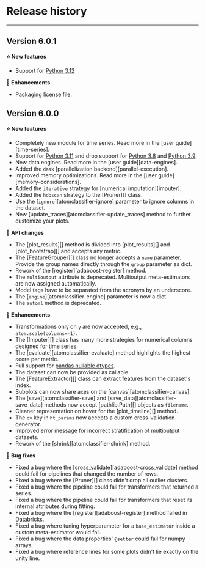 # Release history
-----------------

<a name="v601"></a>
## Version 6.0.1

**:star: New features**

* Support for [Python 3.12](https://www.python.org/downloads/release/python-3120/)

**:rocket: Enhancements**

* Packaging license file.


<a name="v600"></a>
## Version 6.0.0

**:star: New features**

* Completely new module for time series. Read more in the [user guide][time-series].
* Support for [Python 3.11](https://www.python.org/downloads/release/python-3110/) and drop support for [Python 3.8](https://www.python.org/downloads/release/python-380/)
  and [Python 3.9](ttps://www.python.org/downloads/release/python-390/).
* New data engines. Read more in the [user guide][data-engines].
* Added the `dask` [parallelization backend][parallel-execution].
* Improved memory optimizations. Read more in the [user guide][memory-considerations].
* Added the `iterative` strategy for [numerical imputation][imputer].
* Added the `hdbscan` strategy to the [Pruner][] class.
* Use the [`ignore`][atomclassifier-ignore] parameter to ignore columns in the dataset.
* New [update_traces][atomclassifier-update_traces] method to further customize your plots.

**:pencil: API changes**

* The [plot_results][] method is divided into [plot_results][] and [plot_bootstrap][]
  and accepts any metric.
* The [FeatureGrouper][] class no longer accepts a `name` parameter. Provide
  the group names directly through the `group` parameter as dict.
* Rework of the [register][adaboost-register] method.
* The `multioutput` attribute is deprecated. Multioutput meta-estimators are
  now assigned automatically.
* Model tags have to be separated from the acronym by an underscore.
* The [`engine`][atomclassifier-engine] parameter is now a dict.
* The `automl` method is deprecated.

**:rocket: Enhancements**

* Transformations only on `y` are now accepted, e.g., `atom.scale(columns=-1)`.
* The [Imputer][] class has many more strategies for numerical columns designed
  for time series.
* The [evaluate][atomclassifier-evaluate] method highlights the highest score
  per metric.
* Full support for [pandas nullable dtypes](https://pandas.pydata.org/docs/user_guide/integer_na.html).
* The dataset can now be provided as callable.
* The [FeatureExtractor][] class can extract features from the dataset's index.
* Subplots can now share axes on the [canvas][atomclassifier-canvas].
* The [save][atomclassifier-save] and [save_data][atomclassifier-save_data]
  methods now accept [pathlib.Path][] objects as `filename`.
* Cleaner representation on hover for the [plot_timeline][] method.
* The `cv` key in `ht_params` now accepts a custom cross-validation generator.
* Improved error message for incorrect stratification of multioutput datasets.
* Rework of the [shrink][atomclassifier-shrink] method.

**:bug: Bug fixes**

* Fixed a bug where the [cross_validate][adaboost-cross_validate] method could
  fail for pipelines that changed the number of rows.
* Fixed a bug where the [Pruner][] class didn't drop all outlier clusters.
* Fixed a bug where the pipeline could fail for transformers that returned a
  series.
* Fixed a bug where the pipeline could fail for transformers that reset its
  internal attributes during fitting.
* Fixed a bug where the [register][adaboost-register] method failed in Databricks.
* Fixed a bug where tuning hyperparameter for a `base_estimator` inside a custom
  meta-estimator would fail.
* Fixed a bug where the data properties' `@setter` could fail for numpy arrays.
* Fixed a bug where reference lines for some plots didn't lie exactly on the unity line.

